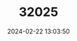 ---
title: "32025"
category: "Alnus acuminata"
draft: false
date: 2024-02-22 13:03:50
languages:
  English: ["Alder"]
---